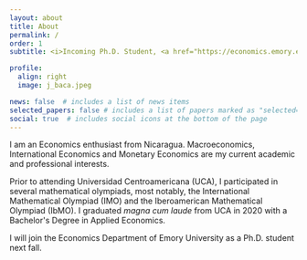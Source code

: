 ```yaml
---
layout: about
title: About
permalink: /
order: 1
subtitle: <i>Incoming Ph.D. Student, <a href="https://economics.emory.edu/">Department of Economics, Emory University</a>.</i>

profile:
  align: right
  image: j_baca.jpeg

news: false  # includes a list of news items
selected_papers: false # includes a list of papers marked as "selected={true}"
social: true  # includes social icons at the bottom of the page
---
```


I am an Economics enthusiast from Nicaragua. Macroeconomics, International Economics and Monetary Economics are my current academic and professional interests.

Prior to attending Universidad Centroamericana (UCA), I participated in several mathematical olympiads, most notably, the International Mathematical Olympiad (IMO) and the Iberoamerican Mathematical Olympiad (IbMO). I graduated *magna cum laude* from UCA in 2020 with a Bachelor's Degree in Applied Economics.

I will join the Economics Department of Emory University as a Ph.D. student next fall.
